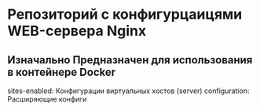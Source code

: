 # Репозиторий с конфигурцаицями WEB-сервера Nginx
## Изначально Предназначен для использования в контейнере Docker
sites-enabled: Конфигурации виртуальных хостов (server)
configuration: Расширяющие конфиги